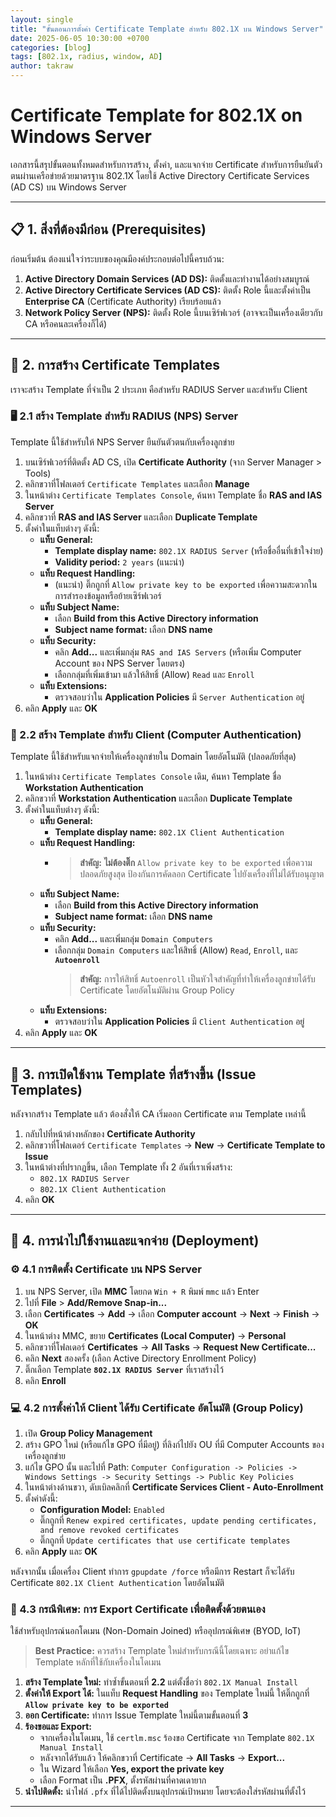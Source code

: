 ```yaml
---
layout: single
title: "ขั้นตอนการตั้งค่า Certificate Template สำหรับ 802.1X บน Windows Server"
date: 2025-06-05 10:30:00 +0700
categories: [blog]
tags: [802.1x, radius, window, AD]
author: takraw
---
```


# Certificate Template for 802.1X on Windows Server

เอกสารนี้สรุปขั้นตอนทั้งหมดสำหรับการสร้าง, ตั้งค่า, และแจกจ่าย Certificate สำหรับการยืนยันตัวตนผ่านเครือข่ายด้วยมาตรฐาน 802.1X โดยใช้ Active Directory Certificate Services (AD CS) บน Windows Server

---

## 📋 1. สิ่งที่ต้องมีก่อน (Prerequisites)

ก่อนเริ่มต้น ต้องแน่ใจว่าระบบของคุณมีองค์ประกอบต่อไปนี้ครบถ้วน:

1.  **Active Directory Domain Services (AD DS):** ติดตั้งและทำงานได้อย่างสมบูรณ์
2.  **Active Directory Certificate Services (AD CS):** ติดตั้ง Role นี้และตั้งค่าเป็น **Enterprise CA** (Certificate Authority) เรียบร้อยแล้ว
3.  **Network Policy Server (NPS):** ติดตั้ง Role นี้บนเซิร์ฟเวอร์ (อาจจะเป็นเครื่องเดียวกับ CA หรือคนละเครื่องก็ได้)

---

## 📝 2. การสร้าง Certificate Templates

เราจะสร้าง Template ที่จำเป็น 2 ประเภท คือสำหรับ RADIUS Server และสำหรับ Client

### 🖥️ 2.1 สร้าง Template สำหรับ RADIUS (NPS) Server

Template นี้ใช้สำหรับให้ NPS Server ยืนยันตัวตนกับเครื่องลูกข่าย

1.  บนเซิร์ฟเวอร์ที่ติดตั้ง AD CS, เปิด **Certificate Authority** (จาก Server Manager > Tools)
2.  คลิกขวาที่โฟลเดอร์ `Certificate Templates` และเลือก **Manage**
3.  ในหน้าต่าง `Certificate Templates Console`, ค้นหา Template ชื่อ **RAS and IAS Server**
4.  คลิกขวาที่ **RAS and IAS Server** และเลือก **Duplicate Template**
5.  ตั้งค่าในแท็บต่างๆ ดังนี้:
    - **แท็บ General:**
      - **Template display name:** `802.1X RADIUS Server` (หรือชื่ออื่นที่เข้าใจง่าย)
      - **Validity period:** `2 years` (แนะนำ)
    - **แท็บ Request Handling:**
      - (แนะนำ) ติ๊กถูกที่ `Allow private key to be exported` เพื่อความสะดวกในการสำรองข้อมูลหรือย้ายเซิร์ฟเวอร์
    - **แท็บ Subject Name:**
      - เลือก **Build from this Active Directory information**
      - **Subject name format:** เลือก **DNS name**
    - **แท็บ Security:**
      - คลิก **Add...** และเพิ่มกลุ่ม `RAS and IAS Servers` (หรือเพิ่ม Computer Account ของ NPS Server โดยตรง)
      - เลือกกลุ่มที่เพิ่มเข้ามา แล้วให้สิทธิ์ (Allow) `Read` และ `Enroll`
    - **แท็บ Extensions:**
      - ตรวจสอบว่าใน **Application Policies** มี `Server Authentication` อยู่
6.  คลิก **Apply** และ **OK**

### 👥 2.2 สร้าง Template สำหรับ Client (Computer Authentication)

Template นี้ใช้สำหรับแจกจ่ายให้เครื่องลูกข่ายใน Domain โดยอัตโนมัติ (ปลอดภัยที่สุด)

1.  ในหน้าต่าง `Certificate Templates Console` เดิม, ค้นหา Template ชื่อ **Workstation Authentication**
2.  คลิกขวาที่ **Workstation Authentication** และเลือก **Duplicate Template**
3.  ตั้งค่าในแท็บต่างๆ ดังนี้:
    - **แท็บ General:**
      - **Template display name:** `802.1X Client Authentication`
    - **แท็บ Request Handling:**
      - > **สำคัญ:** **ไม่ต้องติ๊ก** `Allow private key to be exported` เพื่อความปลอดภัยสูงสุด ป้องกันการคัดลอก Certificate ไปยังเครื่องที่ไม่ได้รับอนุญาต
    - **แท็บ Subject Name:**
      - เลือก **Build from this Active Directory information**
      - **Subject name format:** เลือก **DNS name**
    - **แท็บ Security:**
      - คลิก **Add...** และเพิ่มกลุ่ม `Domain Computers`
      - เลือกกลุ่ม `Domain Computers` และให้สิทธิ์ (Allow) `Read`, `Enroll`, และ **`Autoenroll`**
        > **สำคัญ:** การให้สิทธิ์ `Autoenroll` เป็นหัวใจสำคัญที่ทำให้เครื่องลูกข่ายได้รับ Certificate โดยอัตโนมัติผ่าน Group Policy
    - **แท็บ Extensions:**
      - ตรวจสอบว่าใน **Application Policies** มี `Client Authentication` อยู่
4.  คลิก **Apply** และ **OK**

---

## 📜 3. การเปิดใช้งาน Template ที่สร้างขึ้น (Issue Templates)

หลังจากสร้าง Template แล้ว ต้องสั่งให้ CA เริ่มออก Certificate ตาม Template เหล่านี้

1.  กลับไปที่หน้าต่างหลักของ **Certificate Authority**
2.  คลิกขวาที่โฟลเดอร์ `Certificate Templates` -> **New** -> **Certificate Template to Issue**
3.  ในหน้าต่างที่ปรากฏขึ้น, เลือก Template ทั้ง 2 อันที่เราเพิ่งสร้าง:
    - `802.1X RADIUS Server`
    - `802.1X Client Authentication`
4.  คลิก **OK**

---

## 🚀 4. การนำไปใช้งานและแจกจ่าย (Deployment)

### ⚙️ 4.1 การติดตั้ง Certificate บน NPS Server

1.  บน NPS Server, เปิด **MMC** โดยกด `Win + R` พิมพ์ `mmc` แล้ว Enter
2.  ไปที่ **File** > **Add/Remove Snap-in...**
3.  เลือก **Certificates** -> **Add** -> เลือก **Computer account** -> **Next** -> **Finish** -> **OK**
4.  ในหน้าต่าง MMC, ขยาย **Certificates (Local Computer)** -> **Personal**
5.  คลิกขวาที่โฟลเดอร์ **Certificates** -> **All Tasks** -> **Request New Certificate...**
6.  คลิก **Next** สองครั้ง (เลือก Active Directory Enrollment Policy)
7.  ติ๊กเลือก Template **`802.1X RADIUS Server`** ที่เราสร้างไว้
8.  คลิก **Enroll**

### 💻 4.2 การตั้งค่าให้ Client ได้รับ Certificate อัตโนมัติ (Group Policy)

1.  เปิด **Group Policy Management**
2.  สร้าง GPO ใหม่ (หรือแก้ไข GPO ที่มีอยู่) ที่ลิงก์ไปยัง OU ที่มี Computer Accounts ของเครื่องลูกข่าย
3.  แก้ไข GPO นั้น และไปที่ Path:
    `Computer Configuration -> Policies -> Windows Settings -> Security Settings -> Public Key Policies`
4.  ในหน้าต่างด้านขวา, ดับเบิลคลิกที่ **Certificate Services Client - Auto-Enrollment**
5.  ตั้งค่าดังนี้:
    - **Configuration Model:** `Enabled`
    - ติ๊กถูกที่ `Renew expired certificates, update pending certificates, and remove revoked certificates`
    - ติ๊กถูกที่ `Update certificates that use certificate templates`
6.  คลิก **Apply** และ **OK**

หลังจากนั้น เมื่อเครื่อง Client ทำการ `gpupdate /force` หรือมีการ Restart ก็จะได้รับ Certificate `802.1X Client Authentication` โดยอัตโนมัติ

### 🔧 4.3 กรณีพิเศษ: การ Export Certificate เพื่อติดตั้งด้วยตนเอง

ใช้สำหรับอุปกรณ์นอกโดเมน (Non-Domain Joined) หรืออุปกรณ์พิเศษ (BYOD, IoT)

> **Best Practice:** ควรสร้าง Template ใหม่สำหรับกรณีนี้โดยเฉพาะ อย่าแก้ไข Template หลักที่ใช้กับเครื่องในโดเมน

1.  **สร้าง Template ใหม่:** ทำซ้ำขั้นตอนที่ **2.2** แต่ตั้งชื่อว่า `802.1X Manual Install`
2.  **ตั้งค่าให้ Export ได้:** ในแท็บ **Request Handling** ของ Template ใหม่นี้ ให้ติ๊กถูกที่ **`Allow private key to be exported`**
3.  **ออก Certificate:** ทำการ Issue Template ใหม่นี้ตามขั้นตอนที่ **3**
4.  **ร้องขอและ Export:**
    - จากเครื่องในโดเมน, ใช้ `certlm.msc` ร้องขอ Certificate จาก Template `802.1X Manual Install`
    - หลังจากได้รับแล้ว ให้คลิกขวาที่ Certificate -> **All Tasks** -> **Export...**
    - ใน Wizard ให้เลือก **Yes, export the private key**
    - เลือก Format เป็น **.PFX**, ตั้งรหัสผ่านที่คาดเดายาก
5.  **นำไปติดตั้ง:** นำไฟล์ `.pfx` ที่ได้ไปติดตั้งบนอุปกรณ์เป้าหมาย โดยจะต้องใส่รหัสผ่านที่ตั้งไว้

---
